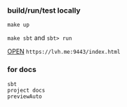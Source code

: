 ### build/run/test locally

`make up`

`make sbt` and `sbt> run`

[OPEN](https://lvh.me:9443/index.html) `https://lvh.me:9443/index.html`


### for docs
```
sbt
project docs
previewAuto
```
